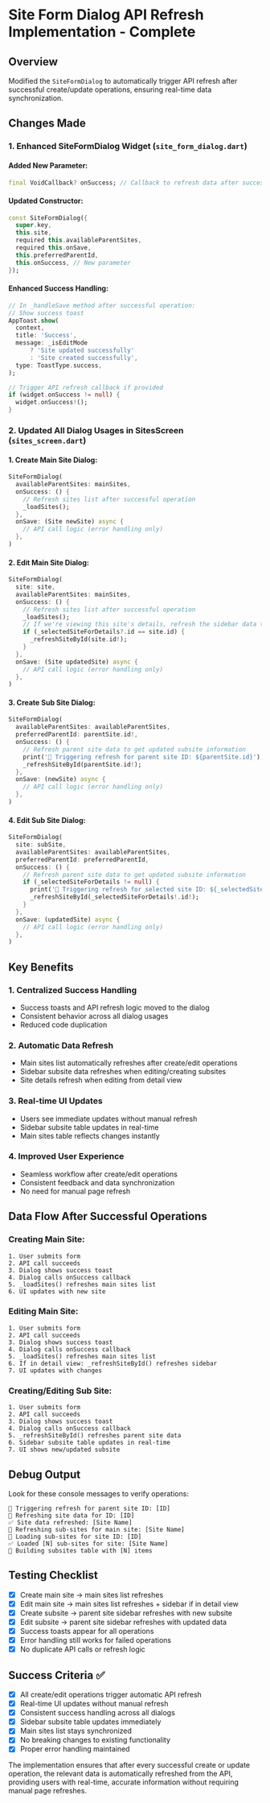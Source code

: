 # Site Form Dialog API Refresh Implementation - Complete

## Overview
Modified the `SiteFormDialog` to automatically trigger API refresh after successful create/update operations, ensuring real-time data synchronization.

## Changes Made

### 1. Enhanced SiteFormDialog Widget (`site_form_dialog.dart`)

#### Added New Parameter:
```dart
final VoidCallback? onSuccess; // Callback to refresh data after successful operation
```

#### Updated Constructor:
```dart
const SiteFormDialog({
  super.key,
  this.site,
  required this.availableParentSites,
  required this.onSave,
  this.preferredParentId,
  this.onSuccess, // New parameter
});
```

#### Enhanced Success Handling:
```dart
// In _handleSave method after successful operation:
// Show success toast
AppToast.show(
  context,
  title: 'Success',
  message: _isEditMode
      ? 'Site updated successfully'
      : 'Site created successfully',
  type: ToastType.success,
);

// Trigger API refresh callback if provided
if (widget.onSuccess != null) {
  widget.onSuccess!();
}
```

### 2. Updated All Dialog Usages in SitesScreen (`sites_screen.dart`)

#### 1. Create Main Site Dialog:
```dart
SiteFormDialog(
  availableParentSites: mainSites,
  onSuccess: () {
    // Refresh sites list after successful operation
    _loadSites();
  },
  onSave: (Site newSite) async {
    // API call logic (error handling only)
  },
)
```

#### 2. Edit Main Site Dialog:
```dart
SiteFormDialog(
  site: site,
  availableParentSites: mainSites,
  onSuccess: () {
    // Refresh sites list after successful operation
    _loadSites();
    // If we're viewing this site's details, refresh the sidebar data too
    if (_selectedSiteForDetails?.id == site.id) {
      _refreshSiteById(site.id!);
    }
  },
  onSave: (Site updatedSite) async {
    // API call logic (error handling only)
  },
)
```

#### 3. Create Sub Site Dialog:
```dart
SiteFormDialog(
  availableParentSites: availableParentSites,
  preferredParentId: parentSite.id!,
  onSuccess: () {
    // Refresh parent site data to get updated subsite information
    print('🔄 Triggering refresh for parent site ID: ${parentSite.id}');
    _refreshSiteById(parentSite.id!);
  },
  onSave: (newSite) async {
    // API call logic (error handling only)
  },
)
```

#### 4. Edit Sub Site Dialog:
```dart
SiteFormDialog(
  site: subSite,
  availableParentSites: availableParentSites,
  preferredParentId: preferredParentId,
  onSuccess: () {
    // Refresh parent site data to get updated subsite information
    if (_selectedSiteForDetails != null) {
      print('🔄 Triggering refresh for selected site ID: ${_selectedSiteForDetails!.id}');
      _refreshSiteById(_selectedSiteForDetails!.id!);
    }
  },
  onSave: (updatedSite) async {
    // API call logic (error handling only)
  },
)
```

## Key Benefits

### 1. **Centralized Success Handling**
- Success toasts and API refresh logic moved to the dialog
- Consistent behavior across all dialog usages
- Reduced code duplication

### 2. **Automatic Data Refresh**
- Main sites list automatically refreshes after create/edit operations
- Sidebar subsite data refreshes when editing/creating subsites
- Site details refresh when editing from detail view

### 3. **Real-time UI Updates**
- Users see immediate updates without manual refresh
- Sidebar subsite table updates in real-time
- Main sites table reflects changes instantly

### 4. **Improved User Experience**
- Seamless workflow after create/edit operations
- Consistent feedback and data synchronization
- No need for manual page refresh

## Data Flow After Successful Operations

### Creating Main Site:
```
1. User submits form
2. API call succeeds
3. Dialog shows success toast
4. Dialog calls onSuccess callback
5. _loadSites() refreshes main sites list
6. UI updates with new site
```

### Editing Main Site:
```
1. User submits form
2. API call succeeds
3. Dialog shows success toast
4. Dialog calls onSuccess callback
5. _loadSites() refreshes main sites list
6. If in detail view: _refreshSiteById() refreshes sidebar
7. UI updates with changes
```

### Creating/Editing Sub Site:
```
1. User submits form
2. API call succeeds
3. Dialog shows success toast
4. Dialog calls onSuccess callback
5. _refreshSiteById() refreshes parent site data
6. Sidebar subsite table updates in real-time
7. UI shows new/updated subsite
```

## Debug Output

Look for these console messages to verify operations:
```
🔄 Triggering refresh for parent site ID: [ID]
🔄 Refreshing site data for ID: [ID]
✅ Site data refreshed: [Site Name]
🔄 Refreshing sub-sites for main site: [Site Name]
🔄 Loading sub-sites for site ID: [ID]
✅ Loaded [N] sub-sites for site: [Site Name]
🔄 Building subsites table with [N] items
```

## Testing Checklist

- [x] Create main site → main sites list refreshes
- [x] Edit main site → main sites list refreshes + sidebar if in detail view
- [x] Create subsite → parent site sidebar refreshes with new subsite
- [x] Edit subsite → parent site sidebar refreshes with updated data
- [x] Success toasts appear for all operations
- [x] Error handling still works for failed operations
- [x] No duplicate API calls or refresh logic

## Success Criteria ✅

- [x] All create/edit operations trigger automatic API refresh
- [x] Real-time UI updates without manual refresh
- [x] Consistent success handling across all dialogs
- [x] Sidebar subsite table updates immediately
- [x] Main sites list stays synchronized
- [x] No breaking changes to existing functionality
- [x] Proper error handling maintained

The implementation ensures that after every successful create or update operation, the relevant data is automatically refreshed from the API, providing users with real-time, accurate information without requiring manual page refreshes.
